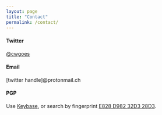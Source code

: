 ```yaml
---
layout: page
title: "Contact"
permalink: /contact/
---
```


#### Twitter

<a target="_blank" href="https://twitter.com/cwgoes">@cwgoes</a>

#### Email

[twitter handle]@protonmail.ch

#### PGP

Use <a target="_blank" href="https://keybase.io/cwgoes">Keybase</a>, or search by fingerprint <a target="_blank" href="https://pgp.mit.edu/pks/lookup?op=vindex&search=0xE828D98232D328D3">E828 D982 32D3 28D3</a>.
